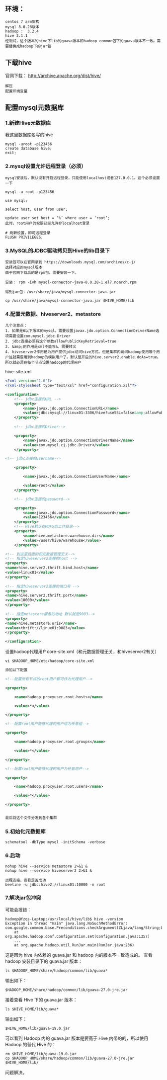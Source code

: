 ## 环境：
	centos 7 arm架构  
	mysql 8.0.28版本
	hadoop :  3.2.4
	hive 3.1.1
	经测试，这个版本的hive下lib的guava版本和hadoop common包下的guava版本不一致。需要替换成hadoop下的jar包


## 下载hive
官网下载： http://archive.apache.org/dist/hive/
```
解压
配置环境变量
```

## 配置mysql元数据库

### 1.新建Hive元数据库
我这里数据库名写的hive
```
mysql -uroot -p123456
create database hive;
exit;
```
### 2.mysql设置允许远程登录（必须）
	mysql安装后，默认没有开启远程登录，只能使用localhost或者127.0.0.1。这个必须设置一下
```
mysql -u root -p123456

use mysql;

select host, user from user;

update user set host = ‘%’ where user = ‘root’;
此时，root用户的权限已经允许非localhost登录

# 刷新设置，即可远程登录
FLUSH PRIVILEGES;
```
### 3.MySQL的JDBC驱动拷贝到Hive的lib目录下

	安装包可以在官网拿到 https://downloads.mysql.com/archives/c-j/ 
	选择对应的mysql版本
	由于官网下载后的是rpm包。需要安装一下。
```
安装： rpm -ivh mysql-connector-java-8.0.28-1.el7.noarch.rpm

得到jar包：/usr/share/java/mysql-connector-java.jar

cp /usr/share/java/mysql-connector-java.jar $HIVE_HOME/lib
```
### 4.配置元数据、hiveserver2、metastore
	几个注意点：
	1. 如果是6以下版本的mysql。需要设置javax.jdo.option.ConnectionDriverName选项需要设置com.mysql.jdbc.Driver
	2. jdbc连接必须有这个参数allowPublicKeyRetrieval=true
	3. &amp;的作用是xml不能写&，需要转义
	4. hiveserver2作用是为用户提供jdbc访问hive方式。但是集群内访问hadoop使用哪个用户这就需要用到hadoop的模拟用户了。默认是开启的hive.server2.enable.doAs=true。所以就必须在每个节点设置hadoop的代理用户

hive-site.xml
```xml
<?xml version="1.0"?>
<?xml-stylesheet type="text/xsl" href="configuration.xsl"?>

<configuration>
    <!-- jdbc连接的URL -->
    <property>
        <name>javax.jdo.option.ConnectionURL</name>
        <value>jdbc:mysql://linux01:3306/hive?useSSL=false&amp;allowPublicKeyRetrieval=true</value>
    </property>
    
    <!-- jdbc连接的Driver-->

    <property>
        <name>javax.jdo.option.ConnectionDriverName</name>
        <value>com.mysql.cj.jdbc.Driver</value>
    </property>

<!-- jdbc连接的username-->

    <property>

        <name>javax.jdo.option.ConnectionUserName</name>

        <value>root</value>
    </property>

    <!-- jdbc连接的password-->

    <property>
        <name>javax.jdo.option.ConnectionPassword</name>
        <value>123456</value>
    </property>
    <!-- Hive默认在HDFS的工作目录-->
    <property>
        <name>hive.metastore.warehouse.dir</name>
        <value>/user/hive/warehouse</value>
    </property>

<!-- 到这里后面的和元数据管理无关-->
<!-- 指定hiveserver2连接的host -->
<property>
<name>hive.server2.thrift.bind.host</name>
<value>linux01</value>
</property>
  
<!-- 指定hiveserver2连接的端口号 -->
<property>
<name>hive.server2.thrift.port</name>
<value>10000</value>
</property>
  
<!-- 指定metastore服务的地址 默认就是9083-->
<property>
<name>hive.metastore.uris</name>
<value>thrift://linux01:9083</value>
</property>

</configuration>
```

设置hadoop代理用户core-site.xml（和元数据管理无关，和hiveserver2有关）
```xml
vi $HADOOP_HOME/etc/hadoop/core-site.xml

添加以下配置

<!--配置所有节点的root用户都可作为代理用户-->

<property>

    <name>hadoop.proxyuser.root.hosts</name>

    <value>*</value>

</property>

<!--配置root用户能够代理的用户组为任意组-->

<property>

    <name>hadoop.proxyuser.root.groups</name>

    <value>*</value>

</property>

<!--配置root用户能够代理的用户为任意用户-->

<property>

    <name>hadoop.proxyuser.root.users</name>

    <value>*</value>

</property>


最后将这个文件分发到各个集群
```


### 5.初始化元数据库
```
schematool -dbType mysql -initSchema -verbose
```
### 6.启动
```
nohup hive --service metastore 2>&1 &
nohup hive --service hiveserver2 2>&1 &

远程连接，查看是否成功
beeline -u jdbc:hive2://linux01:10000 -n root
```

### 7.解决jar包冲突
可能会报错：
```
hadoop@fzqs-Laptop:/usr/local/hive/lib$ hive -version
Exception in thread "main" java.lang.NoSuchMethodError: com.google.common.base.Preconditions.checkArgument(ZLjava/lang/String;Ljava/lang/Object;)V
	at org.apache.hadoop.conf.Configuration.set(Configuration.java:1357)
	...
	at org.apache.hadoop.util.RunJar.main(RunJar.java:236)
```
这是因为 hive 内依赖的 guava.jar 和 hadoop 内的版本不一致造成的。
查看 hadoop 安装目录下的 guava.jar 版本：
```
ls $HADOOP_HOME/share/hadoop/common/lib/guava*
```
输出如下：
```
$HADOOP_HOME/share/hadoop/common/lib/guava-27.0-jre.jar
```

接着查看 Hive 下的 guava.jar 版本：
```
ls $HIVE_HOME/lib/guava*
```
输出如下：
```
$HIVE_HOME/lib/guava-19.0.jar
```
可以看到 Hadoop 内的 guava.jar 版本是要高于 Hive 内带的的，所以使用 Hadoop 的替代 Hive 的：
```
rm $HIVE_HOME/lib/guava-19.0.jar
cp $HADOOP_HOME/share/hadoop/common/lib/guava-27.0-jre.jar $HIVE_HOME/lib/

```
问题解决。
